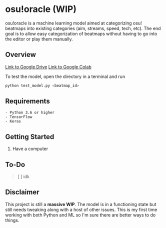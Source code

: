 # osu!oracle (WIP)

osu!oracle is a machine learning model aimed at categorizing osu! beatmaps into existing categories (aim, streams, speed, tech, etc). The end goal is to allow easy categorization of beatmaps without having to go into the editor or play them manually.

## Overview
[Link to Google Drive](https://drive.google.com/file/d/1o5fbixI9xK_WF_GFhvNOI77D0HW-KeZO/view?usp=share_link)
[Link to Google Colab](https://colab.research.google.com/drive/1vVEpzWpSfArfHxL41sSdiXFtE-0U22HN?usp=sharing)

To test the model, open the directory in a terminal and run
```sh
python test_model.py <beatmap_id>
```
## Requirements
```
- Python 3.6 or higher
- TensorFlow
- Keras
```
## Getting Started

1. Have a computer

## To-Do
> [ ] idk 


## Disclaimer 

This project is still a **massive WIP**. The model is in a functioning state but still needs tweaking along with a host of other issues. This is my first time working with both Python and ML so I'm sure there are better ways to do things. 

